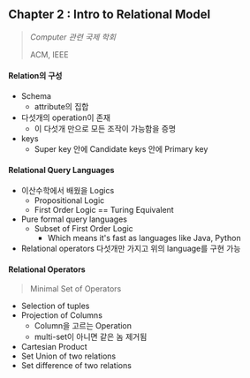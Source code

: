 ## Chapter 2 : Intro to Relational Model

> *Computer 관련 국제 학회*
>
> ACM, IEEE

#### Relation의 구성

* Schema
    * attribute의 집합
* 다섯개의 operation이 존재
    * 이 다섯개 만으로 모든 조작이 가능함을 증명
* keys
    * Super key 안에 Candidate keys 안에 Primary key
    
#### Relational Query Languages

* 이산수학에서 배웠을 Logics
    * Propositional Logic
    * First Order Logic == Turing Equivalent
* Pure formal query languages
    * Subset of First Order Logic
        * Which means it's fast as languages like Java, Python
* Relational operators 다섯개만 가지고 위의 language를 구현 가능

#### Relational Operators

> Minimal Set of Operators

* Selection of tuples
* Projection of Columns
    * Column을 고르는 Operation
    * multi-set이 아니면 같은 놈 제거됨
* Cartesian Product
* Set Union of two relations
* Set difference of two relations

    